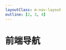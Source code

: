 ```yaml
---
layoutClass: m-nav-layout
outline: [2, 3, 4]
---
```


<script setup>
import MNavLinks from './components/MNavLinks.vue'

import { NAV_DATA } from './data'
</script>
<style src="./index.scss"></style>

# 前端导航


<MNavLinks v-for="{title, items} in NAV_DATA" :title="title" :items="items"/>

<br />


